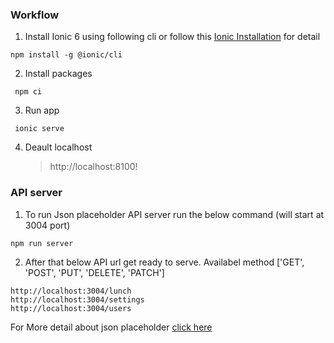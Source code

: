 ### Workflow ###
1. Install Ionic 6 using following cli or follow this [Ionic Installation](https://pages.github.com/) for detail
  ```
  npm install -g @ionic/cli
  ```
2. Install packages
  ```
   npm ci
  ```
3. Run app
  ```
   ionic serve
  ```
4. Deault localhost
    > http://localhost:8100!
    


### API server
1. To run Json placeholder API server run the below command (will start at 3004 port)
  ```
  npm run server
  ```
  2. After that below API url get ready to serve. Availabel method ['GET', 'POST', 'PUT', 'DELETE', 'PATCH']

  ```
  http://localhost:3004/lunch
  http://localhost:3004/settings
  http://localhost:3004/users
  ```

For More detail about json placeholder [click here](https://jsonplaceholder.typicode.com/)